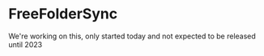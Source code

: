 # FreeFolderSync
We're working on this, only started today and not expected to be released until 2023
